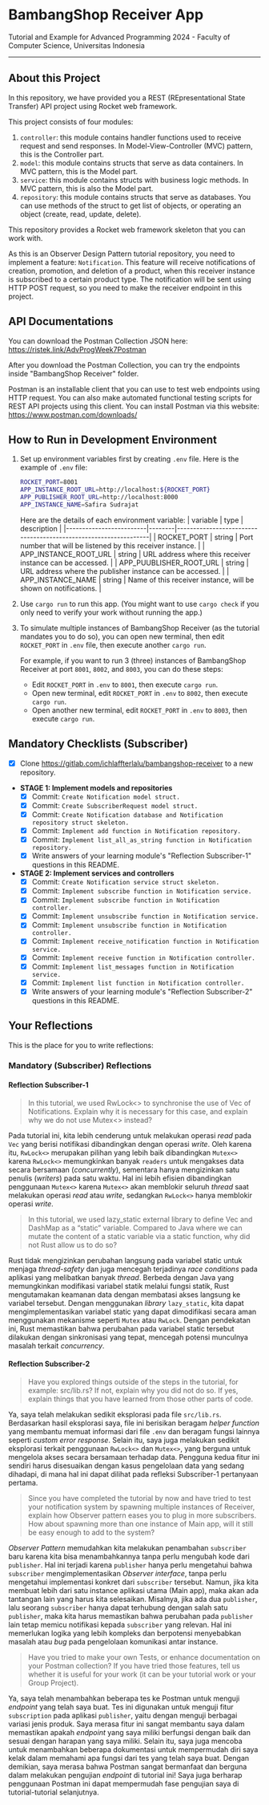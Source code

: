 # BambangShop Receiver App
Tutorial and Example for Advanced Programming 2024 - Faculty of Computer Science, Universitas Indonesia

---

## About this Project
In this repository, we have provided you a REST (REpresentational State Transfer) API project using Rocket web framework.

This project consists of four modules:
1.  `controller`: this module contains handler functions used to receive request and send responses.
    In Model-View-Controller (MVC) pattern, this is the Controller part.
2.  `model`: this module contains structs that serve as data containers.
    In MVC pattern, this is the Model part.
3.  `service`: this module contains structs with business logic methods.
    In MVC pattern, this is also the Model part.
4.  `repository`: this module contains structs that serve as databases.
    You can use methods of the struct to get list of objects, or operating an object (create, read, update, delete).

This repository provides a Rocket web framework skeleton that you can work with.

As this is an Observer Design Pattern tutorial repository, you need to implement a feature: `Notification`.
This feature will receive notifications of creation, promotion, and deletion of a product, when this receiver instance is subscribed to a certain product type.
The notification will be sent using HTTP POST request, so you need to make the receiver endpoint in this project.

## API Documentations

You can download the Postman Collection JSON here: https://ristek.link/AdvProgWeek7Postman

After you download the Postman Collection, you can try the endpoints inside "BambangShop Receiver" folder.

Postman is an installable client that you can use to test web endpoints using HTTP request.
You can also make automated functional testing scripts for REST API projects using this client.
You can install Postman via this website: https://www.postman.com/downloads/

## How to Run in Development Environment
1.  Set up environment variables first by creating `.env` file.
    Here is the example of `.env` file:
    ```bash
    ROCKET_PORT=8001
    APP_INSTANCE_ROOT_URL=http://localhost:${ROCKET_PORT}
    APP_PUBLISHER_ROOT_URL=http://localhost:8000
    APP_INSTANCE_NAME=Safira Sudrajat
    ```
    Here are the details of each environment variable:
    | variable                | type   | description                                                     |
    |-------------------------|--------|-----------------------------------------------------------------|
    | ROCKET_PORT             | string | Port number that will be listened by this receiver instance.    |
    | APP_INSTANCE_ROOT_URL   | string | URL address where this receiver instance can be accessed.       |
    | APP_PUUBLISHER_ROOT_URL | string | URL address where the publisher instance can be accessed.       |
    | APP_INSTANCE_NAME       | string | Name of this receiver instance, will be shown on notifications. |
2.  Use `cargo run` to run this app.
    (You might want to use `cargo check` if you only need to verify your work without running the app.)
3.  To simulate multiple instances of BambangShop Receiver (as the tutorial mandates you to do so),
    you can open new terminal, then edit `ROCKET_PORT` in `.env` file, then execute another `cargo run`.

    For example, if you want to run 3 (three) instances of BambangShop Receiver at port `8001`, `8002`, and `8003`, you can do these steps:
    -   Edit `ROCKET_PORT` in `.env` to `8001`, then execute `cargo run`.
    -   Open new terminal, edit `ROCKET_PORT` in `.env` to `8002`, then execute `cargo run`.
    -   Open another new terminal, edit `ROCKET_PORT` in `.env` to `8003`, then execute `cargo run`.

## Mandatory Checklists (Subscriber)
-   [x] Clone https://gitlab.com/ichlaffterlalu/bambangshop-receiver to a new repository.
-   **STAGE 1: Implement models and repositories**
    -   [x] Commit: `Create Notification model struct.`
    -   [x] Commit: `Create SubscriberRequest model struct.`
    -   [x] Commit: `Create Notification database and Notification repository struct skeleton.`
    -   [x] Commit: `Implement add function in Notification repository.`
    -   [x] Commit: `Implement list_all_as_string function in Notification repository.`
    -   [x] Write answers of your learning module's "Reflection Subscriber-1" questions in this README.
-   **STAGE 2: Implement services and controllers**
    -   [x] Commit: `Create Notification service struct skeleton.`
    -   [x] Commit: `Implement subscribe function in Notification service.`
    -   [x] Commit: `Implement subscribe function in Notification controller.`
    -   [x] Commit: `Implement unsubscribe function in Notification service.`
    -   [x] Commit: `Implement unsubscribe function in Notification controller.`
    -   [x] Commit: `Implement receive_notification function in Notification service.`
    -   [x] Commit: `Implement receive function in Notification controller.`
    -   [x] Commit: `Implement list_messages function in Notification service.`
    -   [x] Commit: `Implement list function in Notification controller.`
    -   [x] Write answers of your learning module's "Reflection Subscriber-2" questions in this README.

## Your Reflections
This is the place for you to write reflections:

### Mandatory (Subscriber) Reflections

#### Reflection Subscriber-1

> In this tutorial, we used RwLock<> to synchronise the use of Vec of Notifications. Explain why it is necessary for this case, and explain why we do not use Mutex<> instead?

Pada tutorial ini, kita lebih cenderung untuk melakukan operasi _read_ pada `Vec` yang berisi notifikasi dibandingkan dengan operasi _write_. Oleh karena itu, `RwLock<>` merupakan pilihan yang lebih baik dibandingkan `Mutex<>` karena `RwLock<>` memungkinkan banyak `readers` untuk mengakses data secara bersamaan (_concurrently_), sementara hanya mengizinkan satu penulis (_writers_) pada satu waktu. Hal ini lebih efisien dibandingkan penggunaan `Mutex<>` karena `Mutex<>` akan memblokir seluruh _thread_ saat melakukan operasi _read_ atau _write_, sedangkan `RwLock<>` hanya memblokir operasi _write_.

> In this tutorial, we used lazy_static external library to define Vec and DashMap as a “static” variable. Compared to Java where we can mutate the content of a static variable via a static function, why did not Rust allow us to do so?

Rust tidak mengizinkan perubahan langsung pada variabel static untuk menjaga _thread-safety_ dan juga mencegah terjadinya _race conditions_ pada aplikasi yang melibatkan banyak _thread_. Berbeda dengan Java yang memungkinkan modifikasi variabel statik melalui fungsi statik, Rust mengutamakan keamanan data dengan membatasi akses langsung ke variabel tersebut. Dengan menggunakan _library_ `lazy_static`, kita dapat mengimplementasikan variabel static yang dapat dimodifikasi secara aman menggunakan mekanisme seperti `Mutex` atau `RwLock`. Dengan pendekatan ini, Rust memastikan bahwa perubahan pada variabel static tersebut dilakukan dengan sinkronisasi yang tepat, mencegah potensi munculnya masalah terkait _concurrency_.

#### Reflection Subscriber-2

> Have you explored things outside of the steps in the tutorial, for example: src/lib.rs? If not, explain why you did not do so. If yes, explain things that you have learned from those other parts of code.

Ya, saya telah melakukan sedikit eksplorasi pada file `src/lib.rs`. Berdasarkan hasil eksplorasi saya, file ini berisikan beragam _helper function_ yang membantu memuat informasi dari file `.env` dan beragam fungsi lainnya seperti _custom error response_. Selain itu, saya juga melakukan sedikit eksplorasi terkait penggunaan `RwLock<>` dan `Mutex<>`, yang berguna untuk mengelola akses secara bersamaan terhadap data. Pengguna kedua fitur ini sendiri harus disesuaikan dengan kasus pengelolaan data yang sedang dihadapi, di mana hal ini dapat dilihat pada refleksi Subscriber-1 pertanyaan pertama.

> Since you have completed the tutorial by now and have tried to test your notification system by spawning multiple instances of Receiver, explain how Observer pattern eases you to plug in more subscribers. How about spawning more than one instance of Main app, will it still be easy enough to add to the system?

_Observer Pattern_ memudahkan kita melakukan penambahan `subscriber` baru karena kita bisa menambahkannya tanpa perlu mengubah kode dari `publisher`. Hal ini terjadi karena `publisher` hanya perlu mengetahui bahwa `subscriber` mengimplementasikan _Observer interface_, tanpa perlu mengetahui implementasi konkret dari `subscriber` tersebut. Namun, jika kita membuat lebih dari satu instance aplikasi utama (Main app), maka akan ada tantangan lain yang harus kita selesaikan. Misalnya, jika ada dua `publisher`, lalu seorang `subscriber` hanya dapat terhubung dengan salah satu `publisher`, maka kita harus memastikan bahwa perubahan pada `publisher` lain tetap memicu notifikasi kepada `subscriber` yang relevan. Hal ini memerlukan logika yang lebih kompleks dan berpotensi menyebabkan masalah atau _bug_ pada pengelolaan komunikasi antar instance.

> Have you tried to make your own Tests, or enhance documentation on your Postman collection? If you have tried those features, tell us whether it is useful for your work (it can be your tutorial work or your Group Project).

Ya, saya telah menambahkan beberapa tes ke Postman untuk menguji _endpoint_ yang telah saya buat. Tes ini digunakan untuk menguji fitur `subscription` pada aplikasi `publisher`, yaitu dengan menguji berbagai variasi jenis produk. Saya merasa fitur ini sangat membantu saya dalam memastikan apakah _endpoint_ yang saya miliki berfungsi dengan baik dan sesuai dengan harapan yang saya miliki. Selain itu, saya juga mencoba untuk menambahkan beberapa dokumentasi untuk mempermudah diri saya kelak dalam memahami apa fungsi dari tes yang telah saya buat. Dengan demikian, saya merasa bahwa Postman sangat bermanfaat dan berguna dalam melakukan pengujian _endpoint_ di tutorial ini! Saya juga berharap penggunaan Postman ini dapat mempermudah fase pengujian saya di tutorial-tutorial selanjutnya.